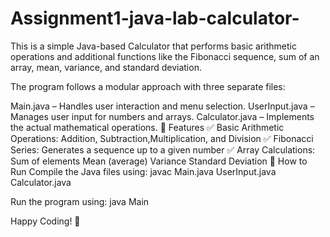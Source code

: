 # Assignment1-java-lab-calculator-
This is a simple Java-based Calculator that performs basic arithmetic operations and additional functions like the Fibonacci sequence, sum of an array, mean, variance, and standard deviation.

The program follows a modular approach with three separate files:

Main.java – Handles user interaction and menu selection.
UserInput.java – Manages user input for numbers and arrays.
Calculator.java – Implements the actual mathematical operations.
🚀 Features
✅ Basic Arithmetic Operations: Addition, Subtraction,Multiplication, and Division
✅ Fibonacci Series: Generates a sequence up to a given number
✅ Array Calculations:
Sum of elements
Mean (average)
Variance
Standard Deviation
📜 How to Run
Compile the Java files using:
javac Main.java UserInput.java Calculator.java

Run the program using:
java Main

Happy Coding! 🎯
